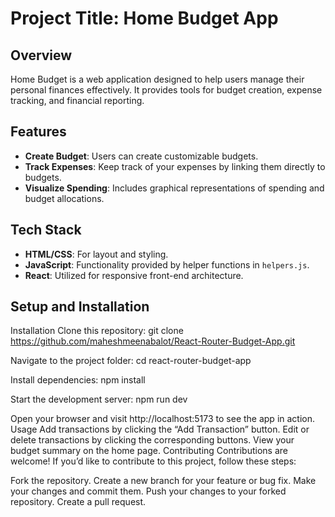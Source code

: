# Project Title: Home Budget App

## Overview
Home Budget is a web application designed to help users manage their personal finances effectively. It provides tools for budget creation, expense tracking, and financial reporting.

## Features
- **Create Budget**: Users can create customizable budgets.
- **Track Expenses**: Keep track of your expenses by linking them directly to budgets.
- **Visualize Spending**: Includes graphical representations of spending and budget allocations.

## Tech Stack
- **HTML/CSS**: For layout and styling.
- **JavaScript**: Functionality provided by helper functions in `helpers.js`.
- **React**: Utilized for responsive front-end architecture.

## Setup and Installation

Installation
Clone this repository:
git clone https://github.com/maheshmeenabalot/React-Router-Budget-App.git

Navigate to the project folder:
cd react-router-budget-app

Install dependencies:
npm install

Start the development server:
npm run dev

Open your browser and visit http://localhost:5173 to see the app in action.
Usage
Add transactions by clicking the “Add Transaction” button.
Edit or delete transactions by clicking the corresponding buttons.
View your budget summary on the home page.
Contributing
Contributions are welcome! If you’d like to contribute to this project, follow these steps:

Fork the repository.
Create a new branch for your feature or bug fix.
Make your changes and commit them.
Push your changes to your forked repository.
Create a pull request.
